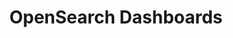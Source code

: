 ---
role: ui
title: OpenSearch Dashboards
artifact_id: opensearch-dashboards
architecture: x64
platform: linux
type: rpm
artifact_url: https://artifacts.opensearch.org/releases/bundle/opensearch-dashboards/2.0.1/opensearch-dashboards-2.0.1-linux-x64.rpm
version: 2.0.1
category: opensearch-dashboards
slug: opensearch-dashboards-2.0.1-linux-x64-rpm
signature: https://artifacts.opensearch.org/releases/bundle/opensearch-dashboards/2.0.1/opensearch-dashboards-2.0.1-linux-x64.rpm.sig
guide: https://opensearch.org/docs/latest/opensearch/install/rpm
---